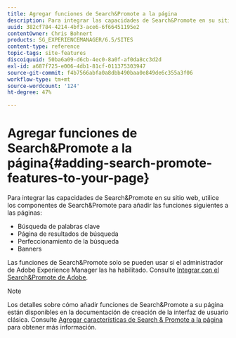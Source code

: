 ```yaml
---
title: Agregar funciones de Search&Promote a la página
description: Para integrar las capacidades de Search&Promote en su sitio web, utilice los componentes de Search&Promote para añadir a la página funciones de búsqueda de palabras clave, página de resultados de la búsqueda, perfeccionamiento de la búsqueda y banners
uuid: 382cf784-4214-4bf3-ace6-6f66451195e2
contentOwner: Chris Bohnert
products: SG_EXPERIENCEMANAGER/6.5/SITES
content-type: reference
topic-tags: site-features
discoiquuid: 50ba6a09-d6cb-4ec0-8a0f-af0da8cc3d2d
exl-id: a687f725-e006-4db1-81cf-011375303947
source-git-commit: f4b7566abfa0a8dbb490baa0e849de6c355a3f06
workflow-type: tm+mt
source-wordcount: '124'
ht-degree: 47%

---
```


# Agregar funciones de Search&amp;Promote a la página{#adding-search-promote-features-to-your-page}

Para integrar las capacidades de Search&amp;Promote en su sitio web, utilice los componentes de Search&amp;Promote para añadir las funciones siguientes a las páginas:

* Búsqueda de palabras clave
* Página de resultados de búsqueda
* Perfeccionamiento de la búsqueda
* Banners

Las funciones de Search&amp;Promote solo se pueden usar si el administrador de Adobe Experience Manager las ha habilitado. Consulte [Integrar con el Search&amp;Promote de Adobe](/help/sites-administering/search-and-promote.md).

>[!NOTE]
>
>Los detalles sobre cómo añadir funciones de Search&amp;Promote a su página están disponibles en la documentación de creación de la interfaz de usuario clásica. Consulte [Agregar características de Search &amp; Promote a la página](/help/sites-classic-ui-authoring/classic-feature-search-promote.md) para obtener más información.
